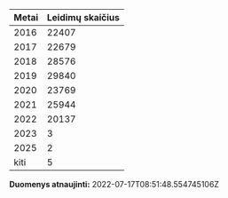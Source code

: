 | Metai | Leidimų skaičius |
|-------| ---------------- |
| 2016 | 22407 |
| 2017 | 22679 |
| 2018 | 28576 |
| 2019 | 29840 |
| 2020 | 23769 |
| 2021 | 25944 |
| 2022 | 20137 |
| 2023 | 3 |
| 2025 | 2 |
| kiti | 5 |

**Duomenys atnaujinti:** 2022-07-17T08:51:48.554745106Z